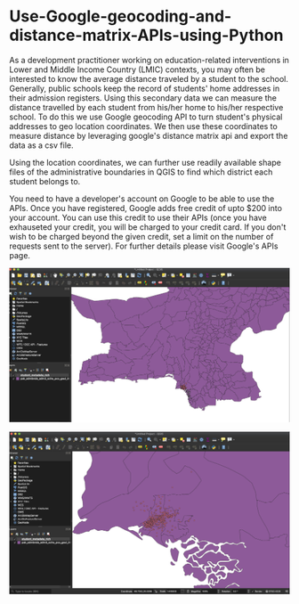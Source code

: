 # Use-Google-geocoding-and-distance-matrix-APIs-using-Python
As a development practitioner working on education-related interventions in Lower and Middle Income Country (LMIC) contexts, you may often be interested to know  the average distance traveled by a student to the school. Generally,  public schools keep the record of students' home addresses in their admission registers. Using this secondary data we can measure the distance travelled by each student from his/her home to his/her respective school. To do this we use Google geocoding API to turn student's physical addresses to geo location coordinates. We then use these coordinates to measure distance by leveraging google's distance matrix api and export the data as a csv file. 

Using the location coordinates, we can further use readily  available shape files of the administrative boundaries in QGIS to find which district each student belongs to. 

You need to have a developer's account on Google to be able to use the APIs. Once you have registered, Google adds free credit of upto $200 into your account. You can use this credit to use their APIs (once you have exhauseted your credit, you will be charged to your credit card. If you don't wish to be charged beyond the given credit, set a limit on the number of requests sent to the server). For further details please visit Google's APIs page. 

![](image3.png)




![](image4.png)
